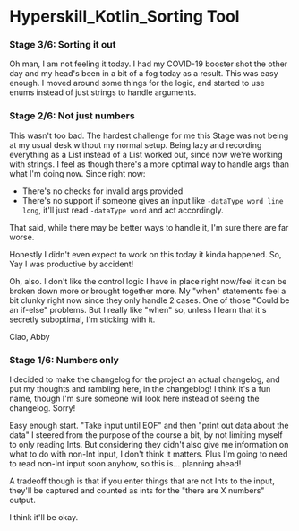 # Hyperskill_Kotlin_Sorting Tool

### Stage 3/6: Sorting it out

Oh man, I am not feeling it today.
I had my COVID-19 booster shot the other day and my head's been in a bit of a fog today as a result.
This was easy enough. I moved around some things for the logic, and started to use enums instead of just strings to handle arguments.

### Stage 2/6: Not just numbers

This wasn't too bad. The hardest challenge for me this Stage was not being at my usual desk without my normal setup.
Being lazy and recording everything as a List<String> instead of a List<Number> worked out, since now we're working with strings.
I feel as though there's a more optimal way to handle args than what I'm doing now. Since right now:
- There's no checks for invalid args provided
- There's no support if someone gives an input like `-dataType word line long`, it'll just read `-dataType word` and act accordingly.

That said, while there may be better ways to handle it, I'm sure there are far worse.

Honestly I didn't even expect to work on this today it kinda happened. So, Yay I was productive by accident!

Oh, also.
I don't like the control logic I have in place right now/feel it can be broken down more or brought together more.
My "when" statements feel a bit clunky right now since they only handle 2 cases. One of those "Could be an if-else" problems.
But I really like "when" so, unless I learn that it's secretly suboptimal, I'm sticking with it.

Ciao,
Abby

### Stage 1/6: Numbers only

I decided to make the changelog for the project an actual changelog, and put my thoughts and rambling here, in the changeblog!
I think it's a fun name, though I'm sure someone will look here instead of seeing the changelog. Sorry!

Easy enough start.
"Take input until EOF" and then "print out data about the data"
I steered from the purpose of the course a bit, by not limiting myself to only reading Ints.
But considering they didn't also give me information on what to do with non-Int input, I don't think it matters.
Plus I'm going to need to read non-Int input soon anyhow, so this is... planning ahead!

A tradeoff though is that if you enter things that are not Ints to the input, they'll be captured and counted as ints for the "there are X numbers" output.

I think it'll be okay.
